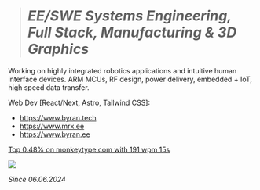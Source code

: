 > # *EE/SWE Systems Engineering,  Full Stack, Manufacturing & 3D Graphics*
> 
Working on highly integrated robotics applications and intuitive human interface devices. ARM MCUs, RF design, power delivery, embedded + IoT, high speed data transfer.

Web Dev [React/Next, Astro, Tailwind CSS]:
* https://www.byran.tech
* https://www.mrx.ee
* https://www.byran.ee

[Top 0.48% on monkeytype.com with 191 wpm 15s](https://monkeytype.com/profile/Hello9999901)

![](https://komarev.com/ghpvc/?username=Hello9999901)

*Since 06.06.2024*
